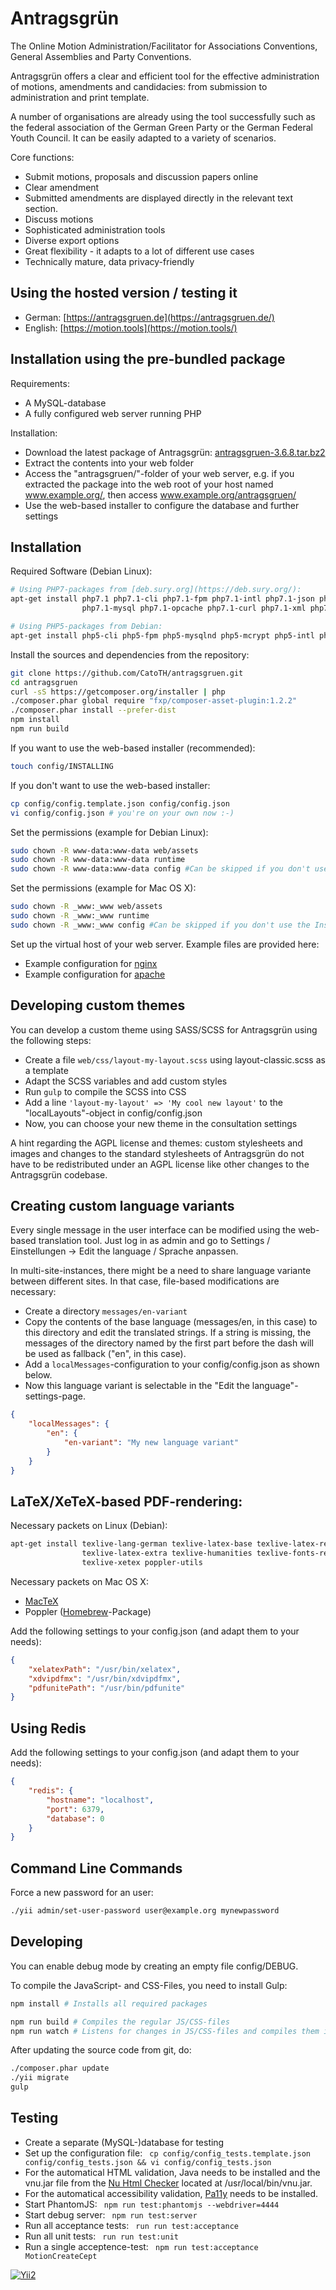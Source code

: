 Antragsgrün
===========

The Online Motion Administration/Facilitator for Associations Conventions, General Assemblies and Party Conventions.

Antragsgrün offers a clear and efficient tool for the effective administration of motions, amendments and candidacies: from submission to administration and print template.

A number of organisations are already using the tool successfully such as the federal association of the German Green Party or the German Federal Youth Council. It can be easily adapted to a variety of scenarios.

Core functions:
- Submit motions, proposals and discussion papers online
- Clear amendment
- Submitted amendments are displayed directly in the relevant text section.
- Discuss motions
- Sophisticated administration tools
- Diverse export options
- Great flexibility - it adapts to a lot of different use cases
- Technically mature, data privacy-friendly

Using the hosted version / testing it
-------------------------------------

- German: [https://antragsgruen.de](https://antragsgruen.de/)
- English: [https://motion.tools](https://motion.tools/)

Installation using the pre-bundled package
------------------------------------------

Requirements:
- A MySQL-database
- A fully configured web server running PHP

Installation:
- Download the latest package of Antragsgrün: [antragsgruen-3.6.8.tar.bz2](https://www.hoessl.eu/antragsgruen/antragsgruen-3.6.8.tar.bz2)
- Extract the contents into your web folder
- Access the "antragsgruen/"-folder of your web server, e.g. if you extracted the package into the web root of your host named www.example.org/, then access www.example.org/antragsgruen/
- Use the web-based installer to configure the database and further settings


Installation
------------


Required Software (Debian Linux):
```bash
# Using PHP7-packages from [deb.sury.org](https://deb.sury.org/):
apt-get install php7.1 php7.1-cli php7.1-fpm php7.1-intl php7.1-json php7.1-mcrypt \
                php7.1-mysql php7.1-opcache php7.1-curl php7.1-xml php7.1-mbstring php7.1-zip

# Using PHP5-packages from Debian:
apt-get install php5-cli php5-fpm php5-mysqlnd php5-mcrypt php5-intl php5-curl
```

Install the sources and dependencies from the repository:
```bash
git clone https://github.com/CatoTH/antragsgruen.git
cd antragsgruen
curl -sS https://getcomposer.org/installer | php
./composer.phar global require "fxp/composer-asset-plugin:1.2.2"
./composer.phar install --prefer-dist
npm install
npm run build
```

If you want to use the web-based installer (recommended):
```bash
touch config/INSTALLING
```

If you don't want to use the web-based installer:
```bash
cp config/config.template.json config/config.json
vi config/config.json # you're on your own now :-)
```

Set the permissions (example for Debian Linux):
```bash
sudo chown -R www-data:www-data web/assets
sudo chown -R www-data:www-data runtime
sudo chown -R www-data:www-data config #Can be skipped if you don't use the Installer
```

Set the permissions (example for Mac OS X):
```bash
sudo chown -R _www:_www web/assets
sudo chown -R _www:_www runtime
sudo chown -R _www:_www config #Can be skipped if you don't use the Installer
```

Set up the virtual host of your web server. Example files are provided here:
* Example configuration for [nginx](docs/nginx.sample_single_site.conf)
* Example configuration for [apache](docs/apache.sample.conf)



Developing custom themes
------------------------

You can develop a custom theme using SASS/SCSS for Antragsgrün using the following steps:
* Create a file ```web/css/layout-my-layout.scss``` using layout-classic.scss as a template
* Adapt the SCSS variables and add custom styles
* Run ```gulp``` to compile the SCSS into CSS
* Add a line ```'layout-my-layout' => 'My cool new layout'``` to the "localLayouts"-object in config/config.json
* Now, you can choose your new theme in the consultation settings

A hint regarding the AGPL license and themes: custom stylesheets and images and changes to the standard stylesheets of
Antragsgrün do not have to be redistributed under an AGPL license like other changes to the Antragsgrün codebase.


Creating custom language variants
---------------------------------

Every single message in the user interface can be modified using the web-based translation tool. Just log in as admin and go to Settings / Einstellungen -> Edit the language / Sprache anpassen.

In multi-site-instances, there might be a need to share language variante between different sites. In that case, file-based modifications are necessary:
* Create a directory ```messages/en-variant```
* Copy the contents of the base language (messages/en, in this case) to this directory and edit the translated strings. If a string is missing, the messages of the directory named by the first part before the dash will be used as fallback ("en", in this case).
* Add a ```localMessages```-configuration to your config/config.json as shown below.
* Now this language variant is selectable in the "Edit the language"-settings-page.
```json
{
    "localMessages": {
        "en": {
            "en-variant": "My new language variant"
        }
    }
}
```

LaTeX/XeTeX-based PDF-rendering:
--------------------------------

Necessary packets on Linux (Debian):
```bash
apt-get install texlive-lang-german texlive-latex-base texlive-latex-recommended \
                texlive-latex-extra texlive-humanities texlive-fonts-recommended \
                texlive-xetex poppler-utils
```

Necessary packets on Mac OS X:
* [MacTeX](http://www.tug.org/mactex/)
* Poppler ([Homebrew](http://brew.sh/)-Package)

Add the following settings to your config.json (and adapt them to your needs):

```json
{
    "xelatexPath": "/usr/bin/xelatex",
    "xdvipdfmx": "/usr/bin/xdvipdfmx",
    "pdfunitePath": "/usr/bin/pdfunite"
}
```

Using Redis
-----------

Add the following settings to your config.json (and adapt them to your needs):
```json
{
    "redis": {
        "hostname": "localhost",
        "port": 6379,
        "database": 0
    }
}
```


Command Line Commands
---------------------

Force a new password for an user:
```bash
./yii admin/set-user-password user@example.org mynewpassword
```


Developing
----------

You can enable debug mode by creating an empty file config/DEBUG.

To compile the JavaScript- and CSS-Files, you need to install Gulp:
```bash
npm install # Installs all required packages 

npm run build # Compiles the regular JS/CSS-files
npm run watch # Listens for changes in JS/CSS-files and compiles them immediatelly
```

After updating the source code from git, do:
```bash
./composer.phar update
./yii migrate
gulp
```

Testing
-------

* Create a separate (MySQL-)database for testing
* Set up the configuration file: ```
cp config/config_tests.template.json config/config_tests.json && vi config/config_tests.json```
* For the automatical HTML validation, Java needs to be installed and the vnu.jar file from the [Nu Html Checker](https://validator.github.io/validator/) located at /usr/local/bin/vnu.jar.
* For the automatical accessibility validation, [Pa11y](http://pa11y.org/) needs to be installed.
* Start PhantomJS: ```
npm run test:phantomjs --webdriver=4444```
* Start debug server: ```
npm run test:server```
* Run all acceptance tests: ```
run run test:acceptance```
* Run all unit tests: ```
run run test:unit```
* Run a single acceptence-test: ```
npm run test:acceptance MotionCreateCept```


[![Yii2](https://img.shields.io/badge/Powered_by-Yii_Framework-green.svg?style=flat)](http://www.yiiframework.com/)